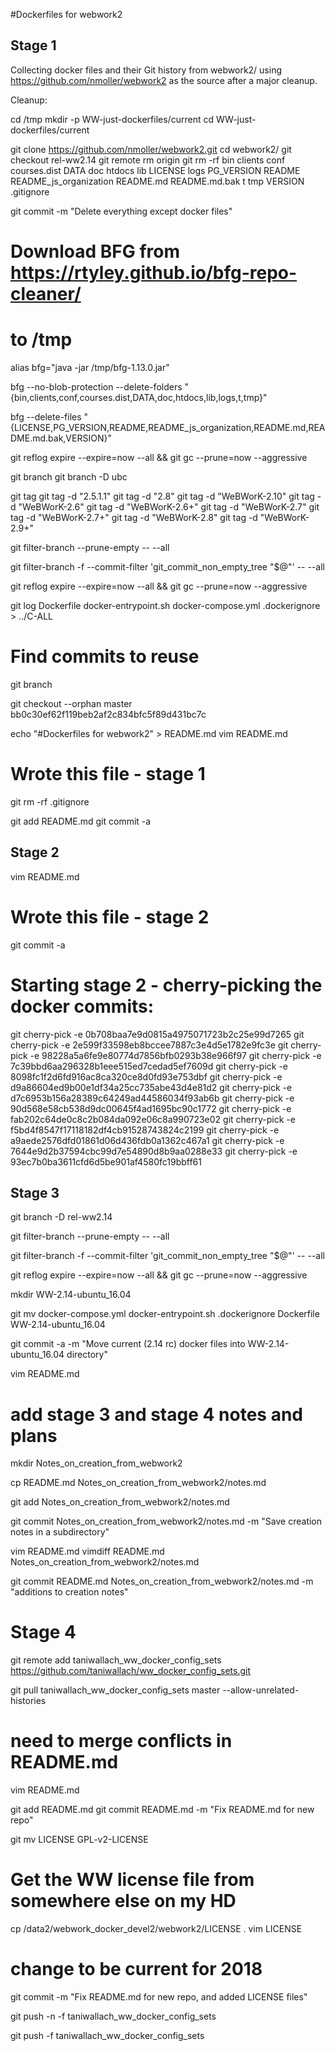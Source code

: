 #Dockerfiles for webwork2

## Stage 1
Collecting docker files and their Git history from webwork2/ using 
	https://github.com/nmoller/webwork2
as the source after a major cleanup.

Cleanup:

cd /tmp
mkdir -p WW-just-dockerfiles/current
cd WW-just-dockerfiles/current

git clone https://github.com/nmoller/webwork2.git
cd webwork2/
git checkout rel-ww2.14
git remote rm origin
git rm -rf bin clients conf courses.dist DATA doc htdocs lib LICENSE logs PG_VERSION README README_js_organization README.md README.md.bak t tmp VERSION .gitignore

git commit -m "Delete everything except docker files"

# Download BFG from https://rtyley.github.io/bfg-repo-cleaner/
# to /tmp

alias bfg="java -jar /tmp/bfg-1.13.0.jar"

bfg --no-blob-protection --delete-folders "{bin,clients,conf,courses.dist,DATA,doc,htdocs,lib,logs,t,tmp}"

bfg --delete-files "{LICENSE,PG_VERSION,README,README_js_organization,README.md,README.md.bak,VERSION}"

git reflog expire --expire=now --all && git gc --prune=now --aggressive

git branch
git branch -D ubc

git tag
git tag -d "2.5.1.1"
git tag -d "2.8"
git tag -d "WeBWorK-2.10"
git tag -d "WeBWorK-2.6"
git tag -d "WeBWorK-2.6+"
git tag -d "WeBWorK-2.7"
git tag -d "WeBWorK-2.7+"
git tag -d "WeBWorK-2.8"
git tag -d "WeBWorK-2.9+"



git filter-branch --prune-empty  -- --all

git filter-branch -f --commit-filter 'git_commit_non_empty_tree "$@"' -- --all

git reflog expire --expire=now --all && git gc --prune=now --aggressive

git log Dockerfile docker-entrypoint.sh docker-compose.yml .dockerignore > ../C-ALL
# Find commits to reuse

git branch

git checkout --orphan master bb0c30ef62f119beb2af2c834bfc5f89d431bc7c

echo "#Dockerfiles for webwork2" > README.md
vim README.md
# Wrote this file - stage 1

git rm -rf .gitignore 

git add README.md
git commit -a 

## Stage 2

vim README.md
# Wrote this file - stage 2

git commit -a  

# Starting stage 2 - cherry-picking the docker commits:

git cherry-pick -e 0b708baa7e9d0815a4975071723b2c25e99d7265
git cherry-pick -e 2e599f33598eb8bccee7887c3e4d5e1782e9fc3e
git cherry-pick -e 98228a5a6fe9e80774d7856bfb0293b38e966f97
git cherry-pick -e 7c39bbd6aa296328b1eee515ed7cedad5ef7609d
git cherry-pick -e 8098fc1f2d6fd916ac8ca320ce8d0fd93e753dbf
git cherry-pick -e d9a86604ed9b00e1df34a25cc735abe43d4e81d2
git cherry-pick -e d7c6953b156a28389c64249ad44586034f93ab6b
git cherry-pick -e 90d568e58cb538d9dc00645f4ad1695bc90c1772
git cherry-pick -e fab202c64de0c8c2b084da092e06c8a990723e02
git cherry-pick -e f5bd4f8547f17118182df4cb91528743824c2199
git cherry-pick -e a9aede2576dfd01861d06d436fdb0a1362c467a1
git cherry-pick -e 7644e9d2b37594cbc99d7e54890d8b9aa0288e33
git cherry-pick -e 93ec7b0ba3611cfd6d5be901af4580fc19bbff61

## Stage 3

git branch -D rel-ww2.14

git filter-branch --prune-empty  -- --all

git filter-branch -f --commit-filter 'git_commit_non_empty_tree "$@"' -- --all

git reflog expire --expire=now --all && git gc --prune=now --aggressive

mkdir WW-2.14-ubuntu_16.04

git mv docker-compose.yml docker-entrypoint.sh .dockerignore Dockerfile WW-2.14-ubuntu_16.04 

git commit -a -m "Move current (2.14 rc) docker files into WW-2.14-ubuntu_16.04 directory"

vim README.md
# add stage 3 and stage 4 notes and plans

mkdir Notes_on_creation_from_webwork2

cp README.md Notes_on_creation_from_webwork2/notes.md

git add Notes_on_creation_from_webwork2/notes.md

git commit Notes_on_creation_from_webwork2/notes.md -m "Save creation notes in a subdirectory"

vim README.md
vimdiff README.md Notes_on_creation_from_webwork2/notes.md

git commit README.md Notes_on_creation_from_webwork2/notes.md -m "additions to creation notes"


# Stage 4

git remote add taniwallach_ww_docker_config_sets  https://github.com/taniwallach/ww_docker_config_sets.git

git pull taniwallach_ww_docker_config_sets master --allow-unrelated-histories 

# need to merge conflicts in README.md

vim README.md

git add README.md
git commit README.md -m "Fix README.md for new repo"

git mv  LICENSE GPL-v2-LICENSE 

# Get the WW license file from somewhere else on my HD
cp /data2/webwork_docker_devel2/webwork2/LICENSE .
vim LICENSE
# change to be current for 2018

git commit -m "Fix README.md for new repo, and added LICENSE files"

git push -n -f taniwallach_ww_docker_config_sets

git push -f taniwallach_ww_docker_config_sets

